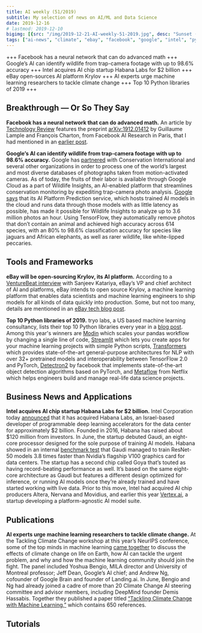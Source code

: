 ```yaml
---
title: AI weekly (51/2019)
subtitle: My selection of news on AI/ML and Data Science
date: 2019-12-16
# lastmod: 2019-12-10
bigimg: [{src: "/img/2019-12-21-AI-weekly-51-2019.jpg", desc: "Sunset (2017)"}]
tags: ["ai-news", "climate", "ebay", "facebook", "google", "intel", "python"]
---
```


+++ Facebook has a neural network that can do advanced math +++ Google’s AI can identify wildlife from trap-camera footage with up to 98.6% accuracy +++ Intel acquires AI chip startup Habana Labs for $2 billion +++ eBay open-sources AI platform Krylov +++ AI experts urge machine learning researchers to tackle climate change +++ Top 10 Python libraries of 2019 +++
 
<!--more-->

## Breakthrough &mdash; Or So They Say

**Facebook has a neural network that can do advanced math.** An article by [Technology Review](https://www.technologyreview.com/s/614929/facebook-has-a-neural-network-that-can-do-advanced-math/
) features the preprint [arXiv:1912.01412](https://arxiv.org/abs/1912.01412) by Guillaume Lample and François Charton, from Facebook AI Research in Paris, that I had mentioned in an [earlier post](/post/2019-12-07-ai-weekly-49-2019/).  

**Google’s AI can identify wildlife from trap-camera footage with up to 98.6% accuracy.** Google has [partnered](https://venturebeat.com/2019/12/17/googles-ai-can-identify-wildlife-from-trap-camera-footage-with-up-to-98-6-accuracy/) with Conservation International and several other organizations in order to process one of the world’s largest and most diverse databases of photographs taken from motion-activated cameras. As of today, the fruits of their labor is available through Google Cloud as a part of Wildlife Insights, an AI-enabled platform that streamlines conservation monitoring by expediting trap-camera photo analysis. [Google says](https://www.blog.google/products/earth/ai-finds-where-the-wild-things-are/) that its AI Platform Prediction service, which hosts trained AI models in the cloud and runs data through those models with as little latency as possible, has made it possible for Wildlife Insights to analyze up to 3.6 million photos an hour. Using TensorFlow, they automatically remove photos that don’t contain an animal and achieved high accuracy across 614 species, with an 80% to 98.6% classification accuracy for species like jaguars and African elephants, as well as rarer wildlife, like white-lipped peccaries.

 


## Tools and Frameworks

**eBay will be open-sourcing Krylov, its AI platform.** According to a [VentureBeat interview](https://venturebeat.com/2019/12/17/why-ebay-believes-in-open-sourcing-krylov-its-ai-platform/) with Sanjeev Katariya, eBay’s VP and chief architect of AI and platforms, eBay intends to open source Krylov, a machine learning platform that enables data scientists and machine learning engineers to ship models for all kinds of data quickly into production. Some, but not too many, details are mentioned in an [eBay tech blog post](https://tech.ebayinc.com/engineering/ebays-transformation-to-a-modern-ai-platform/).

**Top 10 Python libraries of 2019.** tryo labs, a US based machine learning consultancy, lists their top 10 Python libraries every year in a [blog post](https://tryolabs.com/blog/tags/top-10/). Among this year's winners are [Modin](https://github.com/modin-project/modin) which scales your pandas workflow by changing a single line of code, [Streamlit](https://github.com/streamlit/streamlit) which lets you create apps for your machine learning projects with simple Python scripts, [Transformers](https://github.com/huggingface/transformers) which provides state-of-the-art general-purpose architectures for NLP with over 32+ pretrained models and interoperability between TensorFlow 2.0 and PyTorch, [Detectron2](https://github.com/facebookresearch/detectron2) by facebook that implements state-of-the-art object detection algorithms based on PyTorch, and [Metaflow](https://docs.metaflow.org/introduction/what-is-metaflow) from Netflix which helps engineers build and manage real-life data science projects. 
 


## Business News and Applications

**Intel acquires AI chip startup Habana Labs for $2 billion.**  Intel Corporation today [announced](https://newsroom.intel.com/news-releases/intel-ai-acquisition/) that it has acquired Habana Labs, an Israel-based developer of programmable deep learning accelerators for the data center for approximately $2 billion. Founded in 2016, Habana has raised about $120 million from investors. In June, the startup debuted Gaudi, an eight-core processor designed for the sole purpose of training AI models. Habana showed in an internal [benchmark test](https://techcrunch.com/2019/06/17/habana-labs-launches-its-gaudi-ai-training-processor/) that Gaudi managed to train ResNet-50 models 3.8 times faster than Nvidia’s flagship V100 graphics card for data centers. The startup has a second chip called Goya that’s touted as having record-beating performance as well. It’s based on the same eight-core architecture as Gaudi but features a different design optimized for inference, or running AI models once they’re already trained and have started working with live data. Prior to this move, Intel had acquired AI chip producers Altera, Nervana and Movidius, and earlier this year [Vertex.ai](https://venturebeat.com/2018/08/16/intel-acquires-ai-startup-vertex-ai/), a startup developing a platform-agnostic AI model suite.


## Publications

**AI experts urge machine learning researchers to tackle climate change.** At the Tackling Climate Change workshop at this year’s NeurIPS conference, some of the top minds in machine learning [came together](https://venturebeat.com/2019/12/16/ai-experts-urge-machine-learning-researchers-to-tackle-climate-change/) to discuss the effects of climate change on life on Earth, how AI can tackle the urgent problem, and why and how the machine learning community should join the fight. The panel included Yoshua Bengio, MILA director and University of Montreal professor; Jeff Dean, Google’s AI chief; and Andrew Ng, cofounder of Google Brain and founder of Landing.ai. In June, Bengio and Ng had already joined a cadre of more than 20 Climate Change AI steering committee and advisor members, including DeepMind founder Demis Hassabis. Together they published a paper titled [“Tackling Climate Change with Machine Learning,”](https://www.climatechange.ai/summaries) which contains 650 references.



## Tutorials

